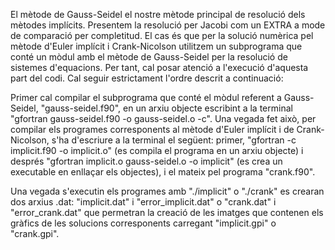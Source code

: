 El mètode de Gauss-Seidel el nostre mètode principal de resolució dels mètodes implícits. Presentem la resolució per Jacobi com un EXTRA a mode de comparació per completitud. El cas és que per la solució numèrica pel mètode d'Euler implícit i Crank-Nicolson utilitzem un subprograma que conté un mòdul amb el mètode de Gauss-Seidel per la resolució de sistemes d'equacions. Per tant, cal posar atenció a l'execució d'aquesta part del codi. Cal seguir estrictament l'ordre descrit a continuació:

Primer cal compilar el subprograma que conté el mòdul referent a Gauss-Seidel, "gauss-seidel.f90", en un arxiu objecte escribint a la terminal "gfortran gauss-seidel.f90 -o gauss-seidel.o -c". Una vegada fet això, per compilar els programes corresponents al mètode d'Euler implícit i de Crank-Nicolson, s'ha d'escriure a la terminal el següent: primer, "gfortran -c implicit.f90 -o implicit.o" (es compila el programa en un arxiu objecte) i després "gfortran implicit.o gauss-seidel.o -o implicit" (es crea un executable en enllaçar els objectes), i el mateix pel programa "crank.f90".

Una vegada s'executin els programes amb "./implicit" o "./crank" es crearan dos arxius .dat: "implicit.dat" i "error_implicit.dat" o "crank.dat" i "error_crank.dat" que permetran la creació de les imatges que contenen els gràfics de les solucions corresponents carregant "implicit.gpi" o "crank.gpi".
